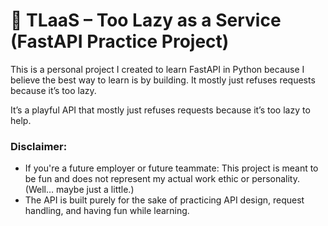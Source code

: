# 🐢 TLaaS – Too Lazy as a Service (FastAPI Practice Project)

This is a personal project I created to learn FastAPI in Python because I believe the best way to learn is by building.
It mostly just refuses requests because it’s too lazy.

It’s a playful API that mostly just refuses requests because it’s too lazy to help. 

### Disclaimer:

- If you're a future employer or future teammate: This project is meant to be fun and does not represent my actual work ethic or personality. (Well… maybe just a little.)
- The API is built purely for the sake of practicing API design, request handling, and having fun while learning.
